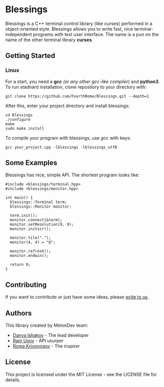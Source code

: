 # Blessings
Blessings is a C++ terminal control library (like curses) performed in a
object-oriented style. Blessings allows you to write fast, nice
terminal-independent programs with text user interface. The name is a pun
on the name of the other terminal library **curses**.

## Getting Started
### Linux
For a start, you need a **gcc** *(or any other gcc-like compiler)* and
**python3**. To run stadnard installation, clone repository to your
directory with:
```
git clone https://github.com/FourthRome/Blessings.git --depth=1
```

After this, enter your project directory and install blessings:
```
cd Blessings
./configure
make
sudo make install
```

To compile your program with blessings, use *gcc* with keys:
```
gcc your_project.cpp -lblessings -lblessings_utf8
```

## Some Examples
Blessings has nice, simple API. The shortest program looks like:
```
#include <blessings/terminal.hpp>
#include <blessings/monitor.hpp>

int main() {
  blessings::Terminal term;
  blessings::Monitor monitor;
  
  term.init();
  monitor.connect(&term);
  monitor.setResolution(9, 9);
  monitor.initscr();
  
  monitor.tile(".");
  monitor(4, 4) = "@";
  
  monitor.refresh();
  monitor.endwin();
  
  return 0;
}
```

## Contributing
If you want to contribute or just have some ideas, please
[write to us](mailto:destabilizer@opmbx.org).

## Authors
This library created by MelonDev team:
  * [Danya Ishakov](https://github.com/KernelOps) - The lead developer
  * [Ram Usov](https://github.com/destabilizer) - API usurper
  * [Roma Krivonogov](https://github.com/FourthRome) - The inspirer

## License
This project is licensed under the MIT License - see the LICENSE file
for details.

